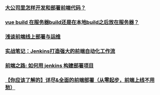 ### [大公司里怎样开发和部署前端代码？](https://www.zhihu.com/question/20790576)



### [vue build 在服务器build还是在本地build之后放在服务器？](https://www.zhihu.com/question/263747846/answer/273152182)



### [浅谈前端线上部署与运维](https://juejin.im/post/5a12881a6fb9a044fd115dd4)



### [实战笔记：Jenkins打造强大的前端自动化工作流](https://juejin.im/post/5ad1980e6fb9a028c42ea1be)



### [前端之路: 如何用 jenkins 构建部署项目](https://juejin.im/post/5c793e056fb9a049b07e0f95)



### [【你应该了解的】详尽&全面的前端部署（从零起步，前端上线不用愁）](https://juejin.im/post/5e048025e51d4558052f338e)

